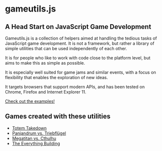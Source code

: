 gameutils.js
============

## A Head Start on JavaScript Game Development

Gameutils.js is a collection of helpers aimed at handling the tedious tasks of JavaScript game development.
It is not a framework, but rather a library of simple utilities that can be used independently of each other.

It is for people who like to work with code close to the platform level, but aims to make this as simple as possible.

It is especially well suited for game jams and similar events, with a focus on flexibility that enables the exploration
of new ideas.

It targets browsers that support modern APIs, and has been tested on Chrome, Firefox and Internet Explorer 11.

[Check out the examples!](http://oletus.github.io/gameutils.js/)

## Games created with these utilities

* [Totem Takedown](http://oletus.github.io/totemteardown/)
* [Panjandrum vs. Triebflügel](http://oletus.github.io/codename-x/)
* [Megatitan vs. Cthulhu](http://oletus.github.io/megatitan/)
* [The Everything Building](http://oletus.github.io/elevator/)
